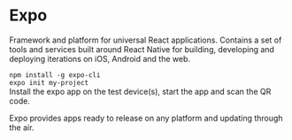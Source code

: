 
# Expo

Framework and platform for universal React applications. Contains a set of tools and services built around React Native
for building, developing and deploying iterations on iOS, Android and the web.

`npm install -g expo-cli`\
`expo init my-project`\
Install the expo app on the test device(s), start the app and scan the QR code.

Expo provides apps ready to release on any platform and updating through the air.